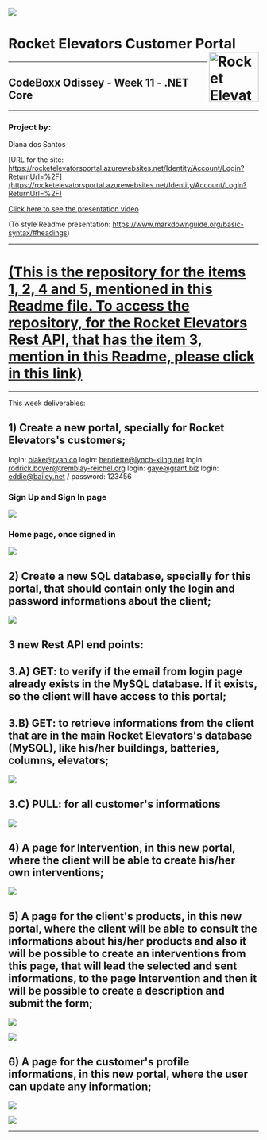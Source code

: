![](images/week11photo01.jpg)

# Rocket Elevators Customer Portal <img src="images/R2.png" align="right" alt="Rocket Elevators logo" width="" height="100">
-----------------------------------------------------------------------------------------------

## CodeBoxx Odissey - Week 11 - .NET Core


-----------------------------------------------------------------------------------------------
### Project by:
Diana dos Santos

[URL for the site:  https://rocketelevatorsportal.azurewebsites.net/Identity/Account/Login?ReturnUrl=%2F](https://rocketelevatorsportal.azurewebsites.net/Identity/Account/Login?ReturnUrl=%2F)

[Click here to see the presentation video](https://www.dropbox.com/s/f8zzdoxw7jsrsmb/Week%2011%20-%20Understanding%20the%20dotNET%20Framework.mkv?dl=0)

(To style Readme presentation: https://www.markdownguide.org/basic-syntax/#headings)

-----------------------------------------------------------------------------------------------

# [(This is the repository for the items 1, 2, 4 and 5, mentioned in this Readme file. To access the repository, for the Rocket Elevators Rest API, that has the item 3, mention in this Readme, please click in this link)](https://github.com/diana-dsantos/Rest_Api)

-----------------------------------------------------------------------------------------------

This week deliverables:

## 1) Create a new portal, specially for Rocket Elevators's customers;

login: blake@ryan.co
login: henriette@lynch-kling.net
login: rodrick.boyer@tremblay-reichel.org
login: gaye@grant.biz
login: eddie@bailey.net  /  password: 123456
### Sign Up and Sign In page
![](images/week11photo02.jpg)


### Home page, once signed in
![](images/week11photo03.jpg)

## 2) Create a new SQL database, specially for this portal, that should contain only the login and password informations about the client;
   
![](images/week11MicrosoftAqllogo.png)


## 3 new Rest API end points:

## 3.A) GET: to verify if the email from login page already exists in the MySQL database. If it exists, so the client will have access to this portal;

## 3.B) GET: to retrieve informations from the client that are in the main Rocket Elevators's database (MySQL), like his/her buildings, batteries, columns, elevators;

![](images/week11photo08.jpg)

## 3.C) PULL: for all customer's informations

![](images/week11photo09.jpg)

## 4) A page for Intervention, in this new portal, where the client will be able to create his/her own interventions;

![](images/week11photo04.jpg)

## 5) A page for the client's products, in this new portal, where the client will be able to consult the informations about his/her products and also it will be possible to create an interventions from this page, that will lead the selected and sent informations, to the page Intervention and then it will be possible to create a description and submit the form; 

![](images/week11photo05.jpg)

![](images/week11photo06.jpg)

## 6) A page for the customer's profile informations, in this new portal, where the user can update any information;

![](images/week11photo07.jpg)


![](images/week11photo10.jpg)

-----------------------------------------------------------------------------------------------